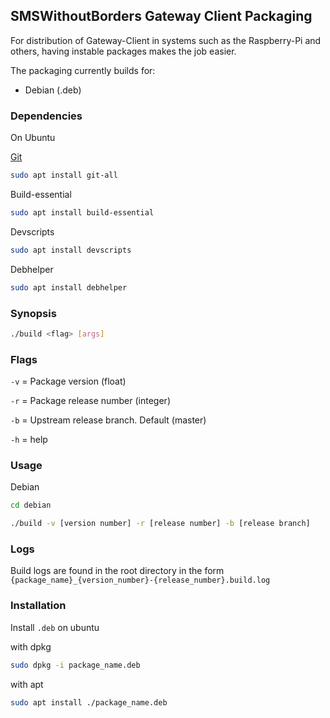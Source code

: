 ## SMSWithoutBorders Gateway Client Packaging

For distribution of Gateway-Client in systems such as the Raspberry-Pi and others, having instable packages makes the job easier.

The packaging currently builds for:

- Debian (.deb)

### Dependencies

On Ubuntu

[Git](https://git-scm.com/)

```bash
sudo apt install git-all
```

Build-essential

```bash
sudo apt install build-essential
```

Devscripts

```bash
sudo apt install devscripts
```

Debhelper

```bash
sudo apt install debhelper
```

### Synopsis

```bash
./build <flag> [args]
```

### Flags

`-v` = Package version (float)

`-r` = Package release number (integer)

`-b` = Upstream release branch. Default (master)

`-h` = help

### Usage

Debian

```bash
cd debian
```

```bash
./build -v [version number] -r [release number] -b [release branch]
```

### Logs

Build logs are found in the root directory in the form `{package_name}_{version_number}-{release_number}.build.log`

### Installation

Install `.deb` on ubuntu

with dpkg

```bash
sudo dpkg -i package_name.deb
```

with apt

```bash
sudo apt install ./package_name.deb
```
